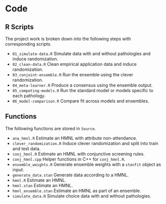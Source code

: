 Code
================

## R Scripts

The project work is broken down into the following steps with
corresponding scripts.

  - `01_simulate-data.R` Simulate data with and without pathologies and
    induce randomization.
  - `02_clean-data.R` Clean empirical application data and induce
    randomization.
  - `03_conjoint-ensemble.R` Run the ensemble using the clever
    randomization.
  - `04_meta-learner.R` Produce a consensus using the ensemble output.
  - `05_competing-models.R` Run the standard model or models specific to
    each pathology.
  - `06_model-comparison.R` Compare fit across models and ensembles.

## Functions

The following functions are stored in `Source`.

  - `ana_hmnl.R` Estimate an HMNL with attribute non-attendance.
  - `clever_randomization.R` Induce clever randomization and split into
    train and test data.
  - `conj_hmnl.R` Estimate an HMNL with conjunctive screening rules.
  - `conj_hmnl.cpp` Helper functions in C++ for `conj_hmnl.R`.
  - `ensemble_weights.R` Generate ensemble weights with a `stanfit`
    object as input.
  - `generate_data.stan` Generate data according to a HMNL.
  - `hmnl.R` Estimate an HMNL.
  - `hmnl.stan` Estimate an HMNL.
  - `hmnl_ensemble.stan` Estimate an HMNL as part of an ensemble.
  - `simulate_data.R` Simulate choice data with and without pathologies.
